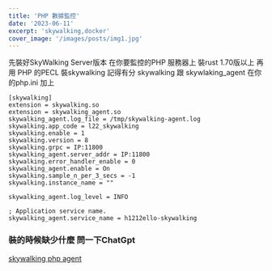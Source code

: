 ```yaml
---
title: 'PHP 數據監控'
date: '2023-06-11'
excerpt: 'skywalking,docker'
cover_image: '/images/posts/img1.jpg'
---
```


先裝好SkyWalking Server版本 
在你要監控的PHP 服務器上 
裝rust 1.70版以上 
再用 
PHP 的PECL 裝skywalking 
記得有分 skywalking 跟 skywlaking_agent 
在你的php.ini 加上 

```
[skywalking]
extension = skywalking.so
extension = skywalking_agent.so
skywalking_agent.log_file = /tmp/skywalking-agent.log
skywalking.app_code = l22_skywalking
skywalking.enable = 1
skywalking.version = 8
skywalking.grpc = IP:11800
skywalking_agent.server_addr = IP:11800
skywalking.error_handler_enable = 0
skywalking_agent.enable = On
skywalking.sample_n_per_3_secs = -1
skywalking.instance_name = ""

skywalking_agent.log_level = INFO

; Application service name.
skywalking_agent.service_name = h1212ello-skywalking

```

### 裝的時候缺少什麼 問一下ChatGpt 


[skywalking php agent](https://geshan.com.np/blog/2023/01/nextjs-docker/)
